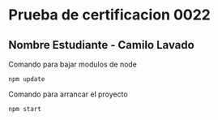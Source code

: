 # Prueba de certificacion 0022

## Nombre Estudiante - Camilo Lavado

Comando para bajar modulos de node

```
npm update
```

Comando para arrancar el proyecto

```
npm start
```
